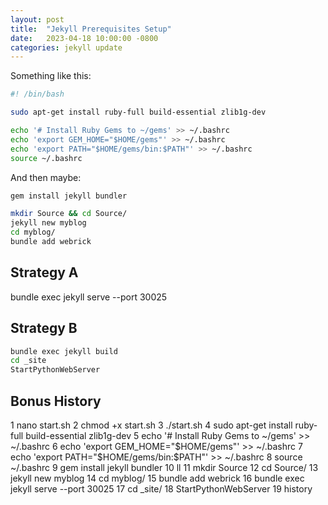 ```yaml
---
layout: post
title:  "Jekyll Prerequisites Setup"
date:   2023-04-18 10:00:00 -0800
categories: jekyll update
---
```


Something like this:

```bash
#! /bin/bash

sudo apt-get install ruby-full build-essential zlib1g-dev

echo '# Install Ruby Gems to ~/gems' >> ~/.bashrc
echo 'export GEM_HOME="$HOME/gems"' >> ~/.bashrc
echo 'export PATH="$HOME/gems/bin:$PATH"' >> ~/.bashrc
source ~/.bashrc
```

And then maybe:

``` bash
gem install jekyll bundler

mkdir Source && cd Source/
jekyll new myblog
cd myblog/
bundle add webrick
```

## Strategy A

bundle exec jekyll serve --port 30025

## Strategy B

```bash
bundle exec jekyll build
cd _site
StartPythonWebServer
```

## Bonus History

   1  nano start.sh
    2  chmod +x start.sh
    3  ./start.sh
    4  sudo apt-get install ruby-full build-essential zlib1g-dev
    5  echo '# Install Ruby Gems to ~/gems' >> ~/.bashrc
    6  echo 'export GEM_HOME="$HOME/gems"' >> ~/.bashrc
    7  echo 'export PATH="$HOME/gems/bin:$PATH"' >> ~/.bashrc
    8  source ~/.bashrc
    9  gem install jekyll bundler
   10  ll
   11  mkdir Source
   12  cd Source/
   13  jekyll new myblog
   14  cd myblog/
   15  bundle add webrick
   16  bundle exec jekyll serve --port 30025
   17  cd _site/
   18  StartPythonWebServer
   19  history